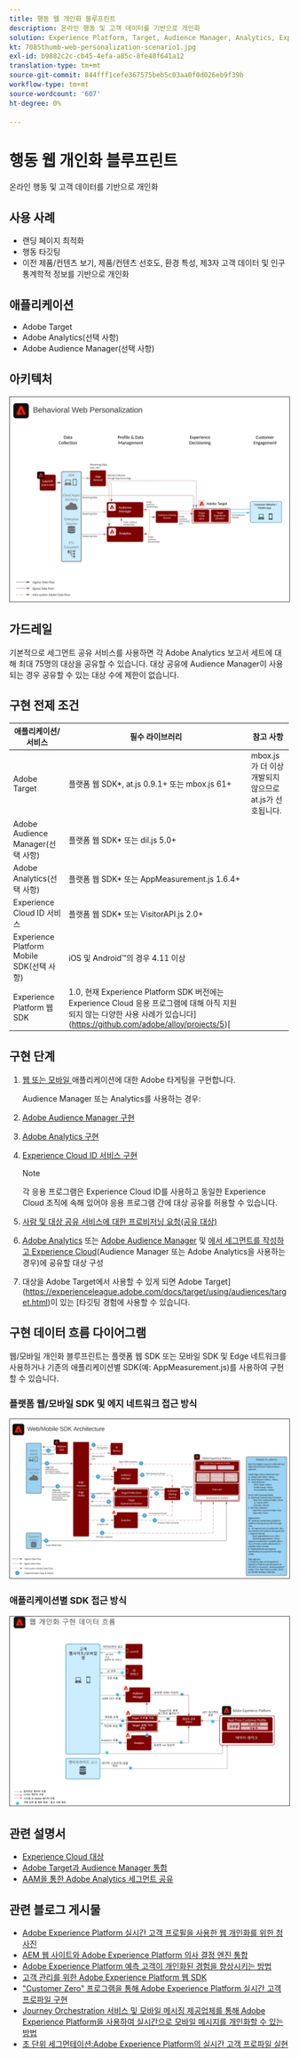 ```yaml
---
title: 행동 웹 개인화 블루프린트
description: 온라인 행동 및 고객 데이터를 기반으로 개인화
solution: Experience Platform, Target, Audience Manager, Analytics, Experience Cloud Services, Data Collection
kt: 7085thumb-web-personalization-scenario1.jpg
exl-id: b9882c2c-cb45-4efa-a85c-8fe48f641a12
translation-type: tm+mt
source-git-commit: 844fff1cefe367575beb5c03aa0f0d026eb9f39b
workflow-type: tm+mt
source-wordcount: '607'
ht-degree: 0%

---
```


# 행동 웹 개인화 블루프린트

온라인 행동 및 고객 데이터를 기반으로 개인화

## 사용 사례

* 랜딩 페이지 최적화
* 행동 타깃팅
* 이전 제품/컨텐츠 보기, 제품/컨텐츠 선호도, 환경 특성, 제3자 고객 데이터 및 인구 통계학적 정보를 기반으로 개인화

## 애플리케이션

* Adobe Target
* Adobe Analytics(선택 사항)
* Adobe Audience Manager(선택 사항)

## 아키텍처

<img src="assets/personalization.svg" alt="행동 웹 개인화 시나리오에 대한 참조 아키텍처" style="border:1px solid #4a4a4a" />


## 가드레일

기본적으로 세그먼트 공유 서비스를 사용하면 각 Adobe Analytics 보고서 세트에 대해 최대 75명의 대상을 공유할 수 있습니다. 대상 공유에 Audience Manager이 사용되는 경우 공유할 수 있는 대상 수에 제한이 없습니다. 

## 구현 전제 조건

| 애플리케이션/서비스 | 필수 라이브러리 | 참고 사항 |
|---|---|---|
| Adobe Target | 플랫폼 웹 SDK*, at.js 0.9.1+ 또는 mbox.js 61+ | mbox.js가 더 이상 개발되지 않으므로 at.js가 선호됩니다. |
| Adobe Audience Manager(선택 사항) | 플랫폼 웹 SDK* 또는 dil.js 5.0+ |  |
| Adobe Analytics(선택 사항) | 플랫폼 웹 SDK* 또는 AppMeasurement.js 1.6.4+ |  |
| Experience Cloud ID 서비스 | 플랫폼 웹 SDK* 또는 VisitorAPI.js 2.0+ |  |
| Experience Platform Mobile SDK(선택 사항) | iOS 및 Android™의 경우 4.11 이상 |  |
| Experience Platform 웹 SDK | 1.0, 현재 Experience Platform SDK 버전에는 Experience Cloud 응용 프로그램에 대해 아직 지원되지 않는 다양한 사용 사례가 있습니다](https://github.com/adobe/alloy/projects/5)[ |  |

## 구현 단계

1. [웹 또는 모바일 ](https://experienceleague.adobe.com/docs/target/using/implement-target/implementing-target.html) 애플리케이션에 대한 Adobe 타게팅을 구현합니다.

   Audience Manager 또는 Analytics를 사용하는 경우:

1. [Adobe Audience Manager 구현](https://experienceleague.adobe.com/docs/audience-manager/user-guide/implementation-integration-guides/implement-audience-manager.html)
1. [Adobe Analytics 구현](https://experienceleague.adobe.com/docs/analytics/implementation/home.html)
1. [Experience Cloud ID 서비스 구현](https://experienceleague.adobe.com/docs/id-service/using/implementation/implementation-guides.html)

   >[!NOTE]
   >
   >각 응용 프로그램은 Experience Cloud ID를 사용하고 동일한 Experience Cloud 조직에 속해 있어야 응용 프로그램 간에 대상 공유를 허용할 수 있습니다.

1. [사람 및 대상 공유 서비스에 대한 프로비저닝 요청(공유 대상)](https://www.adobe.com/go/audiences)
1. [Adobe Analytics](https://experienceleague.adobe.com/docs/analytics/components/segmentation/segmentation-workflow/seg-build.html) 또는 [Adobe Audience Manager](https://experienceleague.adobe.com/docs/audience-manager/user-guide/features/segments/segment-builder.html) 및 [에서 세그먼트를 작성하고 Experience Cloud](https://experienceleague.adobe.com/docs/analytics/components/segmentation/segmentation-workflow/seg-publish.html)(Audience Manager 또는 Adobe Analytics을 사용하는 경우)에 공유할 대상 구성
1. 대상을 Adobe Target에서 사용할 수 있게 되면 Adobe Target](https://experienceleague.adobe.com/docs/target/using/audiences/target.html)이 있는 [타깃팅 경험에 사용할 수 있습니다.


## 구현 데이터 흐름 다이어그램

웹/모바일 개인화 블루프린트는 플랫폼 웹 SDK 또는 모바일 SDK 및 Edge 네트워크를 사용하거나 기존의 애플리케이션별 SDK(예: AppMeasurement.js)를 사용하여 구현할 수 있습니다.

### 플랫폼 웹/모바일 SDK 및 에지 네트워크 접근 방식

<img src="assets/websdkflow.svg" alt="플랫폼 웹 SDK/모바일 SDK 및 Edge 네트워크 접근 방식을 위한 참조 아키텍처" style="border:1px solid #4a4a4a" />


### 애플리케이션별 SDK 접근 방식

<img src="assets/appsdkflow.png" alt="애플리케이션별 SDK 접근 방식의 참조 아키텍처" style="border:1px solid #4a4a4a" />


## 관련 설명서

* [Experience Cloud 대상](https://experienceleague.adobe.com/docs/core-services/interface/audiences/audience-library.html)
* [Adobe Target과 Audience Manager 통합](https://experienceleague.adobe.com/docs/audience-manager/user-guide/implementation-integration-guides/integration-other-solutions/aam-target-integration.html)
* [AAM을 통한 Adobe Analytics 세그먼트 공유](https://experienceleague.adobe.com/docs/analytics/components/segmentation/segmentation-workflow/seg-publish.html)


## 관련 블로그 게시물

* [Adobe Experience Platform 실시간 고객 프로필을 사용한 웹 개인화를 위한 청사진](https://medium.com/adobetech/blueprint-for-web-personalization-using-adobe-experience-platform-real-time-customer-profile-fef2ce7a4b2f)
* [AEM 웹 사이트와 Adobe Experience Platform 의사 결정 엔진 통합](https://jaeness.medium.com/integrating-adobe-experience-platform-decisioning-engine-with-aem-websites-9c222acd12e2)
* [Adobe Experience Platform 예측 고객이 개인화된 경험을 향상시키는 방법](https://medium.com/adobetech/how-adobe-experience-platform-predictive-audiences-improves-personalized-experiences-1f75a60cb7a3)
* [고객 관리를 위한 Adobe Experience Platform 웹 SDK](https://medium.com/adobetech/adobe-experience-platform-web-sdk-for-audience-management-751fa6d063bc)
* [&quot;Customer Zero&quot; 프로그램을 통해 Adobe Experience Platform 실시간 고객 프로파일 구현](https://medium.com/adobetech/implementing-adobe-experience-platform-real-time-customer-profile-through-our-customer-zero-32e7cd952896)
* [Journey Orchestration 서비스 및 모바일 메시징 제공업체를 통해 Adobe Experience Platform을 사용하여 실시간으로 모바일 메시지를 개인화할 수 있는 방법](https://medium.com/adobetech/how-adobe-experience-platform-helped-a-client-personalize-their-mobile-messaging-in-real-time-with-7d634aefa098)
* [초 단위 세그먼테이션:Adobe Experience Platform의 실시간 고객 프로파일 실현](https://medium.com/adobetech/segmentation-in-seconds-how-adobe-experience-platform-made-real-time-customer-profiles-a-reality-a7a8552b0847)
